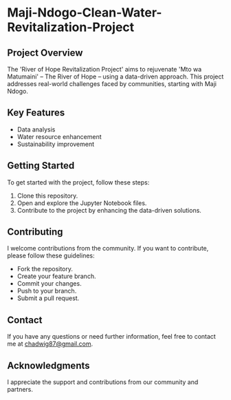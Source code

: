 # Maji-Ndogo-Clean-Water-Revitalization-Project
## Project Overview
The 'River of Hope Revitalization Project' aims to rejuvenate 'Mto wa Matumaini' – The River of Hope – using a data-driven approach. This project addresses real-world challenges faced by communities, starting with Maji Ndogo.

## Key Features
- Data analysis
- Water resource enhancement
- Sustainability improvement

## Getting Started
To get started with the project, follow these steps:
1. Clone this repository.
2. Open and explore the Jupyter Notebook files.
3. Contribute to the project by enhancing the data-driven solutions.

## Contributing
I welcome contributions from the community. If you want to contribute, please follow these guidelines:
- Fork the repository.
- Create your feature branch.
- Commit your changes.
- Push to your branch.
- Submit a pull request.

## Contact
If you have any questions or need further information, feel free to contact me at chadwig87@gmail.com.

## Acknowledgments
I appreciate the support and contributions from our community and partners.
